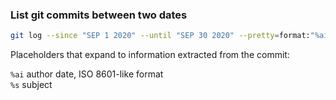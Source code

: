 ### List git commits between two dates

```bash
git log --since "SEP 1 2020" --until "SEP 30 2020" --pretty=format:"%ai: %s" > project-commits.txt
```

Placeholders that expand to information extracted from the commit:

`%ai` author date, ISO 8601-like format<br>
`%s` subject
